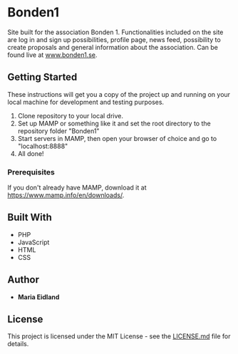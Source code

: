 # Bonden1

Site built for the association Bonden 1. Functionalities included on the site are log in and sign up possibilities, profile page, news feed, possibility to create proposals and general information about the association. Can be found live at www.bonden1.se.

## Getting Started

These instructions will get you a copy of the project up and running on your local machine for development and testing purposes.
  1. Clone repository to your local drive.
  2. Set up MAMP or something like it and set the root directory to the repository folder "Bonden1"
  3. Start servers in MAMP, then open your browser of choice and go to "localhost:8888"
  4. All done!


### Prerequisites

If you don't already have MAMP, download it at https://www.mamp.info/en/downloads/.


## Built With

* PHP
* JavaScript
* HTML
* CSS


## Author

* **Maria Eidland**


## License

This project is licensed under the MIT License - see the [LICENSE.md](LICENSE.md) file for details.

